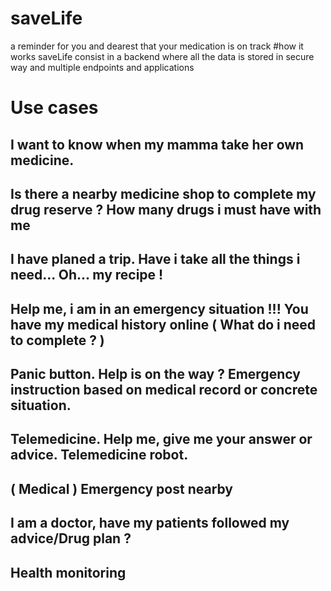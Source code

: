 # saveLife
a reminder for you and dearest that your medication is on track
#how it works
saveLife consist in a backend where all the data is stored in secure way and multiple endpoints and applications

# Use cases
## I want to know when my mamma take her own medicine.
## Is there a nearby medicine shop to complete my drug reserve ? How many drugs i must have with me
## I have planed a trip. Have i take all the things i need... Oh... my recipe !
## Help me, i am in an emergency situation !!! You have my medical history online ( What do i need to complete ? )
## Panic button. Help is on the way ? Emergency instruction based on medical record or concrete situation.
## Telemedicine. Help me, give me your answer or advice. Telemedicine robot.
##  ( Medical ) Emergency post nearby
## I am a doctor, have my patients followed my advice/Drug plan ?
## Health monitoring



